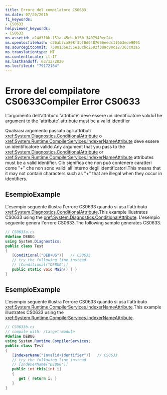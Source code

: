 ```yaml
---
title: Errore del compilatore CS0633
ms.date: 07/20/2015
f1_keywords:
- CS0633
helpviewer_keywords:
- CS0633
ms.assetid: a24d310b-151a-45eb-b150-3407940ec24c
ms.openlocfilehash: c26ab7ca808f3bf0d6487656eedc11663ede9091
ms.sourcegitcommit: 7588136e355e10cbc2582f389c90c127363c02a5
ms.translationtype: MT
ms.contentlocale: it-IT
ms.lasthandoff: 03/12/2020
ms.locfileid: "79172184"
---
```

# <a name="compiler-error-cs0633"></a><span data-ttu-id="8cdbc-102">Errore del compilatore CS0633</span><span class="sxs-lookup"><span data-stu-id="8cdbc-102">Compiler Error CS0633</span></span>
<span data-ttu-id="8cdbc-103">L'argomento dell'attributo 'attribute' deve essere un identificatore valido</span><span class="sxs-lookup"><span data-stu-id="8cdbc-103">The argument to the 'attribute' attribute must be a valid identifier</span></span>  
  
 <span data-ttu-id="8cdbc-104">Qualsiasi argomento passato agli attributi <xref:System.Diagnostics.ConditionalAttribute> o <xref:System.Runtime.CompilerServices.IndexerNameAttribute> deve essere un identificatore valido.</span><span class="sxs-lookup"><span data-stu-id="8cdbc-104">Any argument that you pass to the <xref:System.Diagnostics.ConditionalAttribute> or <xref:System.Runtime.CompilerServices.IndexerNameAttribute> attributes must be a valid identifier.</span></span> <span data-ttu-id="8cdbc-105">Ciò significa che non può contenere caratteri come "+" che non sono validi all'interno degli identificatori.</span><span class="sxs-lookup"><span data-stu-id="8cdbc-105">This means that it may not contain characters such as "+" that are illegal when they occur in identifiers.</span></span>  
  
## <a name="example"></a><span data-ttu-id="8cdbc-106">Esempio</span><span class="sxs-lookup"><span data-stu-id="8cdbc-106">Example</span></span>  
 <span data-ttu-id="8cdbc-107">L'esempio seguente illustra l'errore CS0633 quando si usa l'attributo <xref:System.Diagnostics.ConditionalAttribute>.</span><span class="sxs-lookup"><span data-stu-id="8cdbc-107">This example illustrates CS0633 using the <xref:System.Diagnostics.ConditionalAttribute>.</span></span> <span data-ttu-id="8cdbc-108">L'esempio seguente genera l'errore CS0633.</span><span class="sxs-lookup"><span data-stu-id="8cdbc-108">The following sample generates CS0633.</span></span>  
  
```csharp  
// CS0633a.cs  
#define DEBUG  
using System.Diagnostics;  
public class Test  
{  
   [Conditional("DEB+UG")]   // CS0633  
   // try the following line instead  
   // [Conditional("DEBUG")]  
   public static void Main() { }  
}  
```  
  
## <a name="example"></a><span data-ttu-id="8cdbc-109">Esempio</span><span class="sxs-lookup"><span data-stu-id="8cdbc-109">Example</span></span>  
 <span data-ttu-id="8cdbc-110">L'esempio seguente illustra l'errore CS0633 quando si usa l'attributo <xref:System.Runtime.CompilerServices.IndexerNameAttribute>.</span><span class="sxs-lookup"><span data-stu-id="8cdbc-110">This example illustrates CS0633 using the <xref:System.Runtime.CompilerServices.IndexerNameAttribute>.</span></span>  
  
```csharp  
// CS0633b.cs  
// compile with: /target:module  
#define DEBUG  
using System.Runtime.CompilerServices;  
public class Test  
{  
   [IndexerName("Invalid+Identifier")]   // CS0633  
   // try the following line instead  
   // [IndexerName("DEBUG")]  
   public int this[int i]
   {
      get { return i; }
   }  
}  
```
